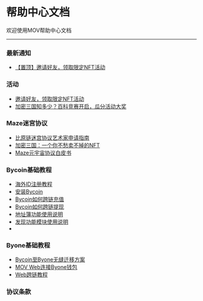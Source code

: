 # 帮助中心文档

欢迎使用MOV帮助中心文档

------

### 最新通知

- [【置顶】邀请好友，领取限定NFT活动](activity/cryptosanguo-nft-airdrop.md)

### 活动

- [邀请好友，领取限定NFT活动](activity/cryptosanguo-nft-airdrop.md)
- [加密三国知多少？百科竞赛开启，瓜分活动大奖](activity/cryptosanguo-nft-paradise.md)

### Maze迷宫协议

- [比原链迷宫协议艺术家申请指南](maze/maze-artist-apply.md)
- [加密三国：一个你不愁卖不掉的NFT](maze/cryptosanguo-introduction.md)
- [Maze元宇宙协议白皮书](maze/maze-whitepaper.md)

### Bycoin基础教程

- [海外ID注册教程](bycoin/Overseas-ID-registration-tutorial.md)
- [安装Bycoin](bycoin/bycoin-install.md)
- [Bycoin如何跨链充值](bycoin/bycoin-crosschain-pay.md)
- [Bycoin如何跨链提现](bycoin/bycoin-withdraw.md)
- [地址簿功能使用说明](bycoin/adress-book.md)
- [发现功能模块使用说明](bycoin/discover.md)
- 

### Byone基础教程

- [Bycoin至Byone无缝迁移方案](byone/Bycoin-to-Byone.md)
- [MOV Web连接Byone钱包](byone/Web-connect-Byone.md)
- [Web跨链教程](byone/Web-crosschain.md)


### 协议条款
